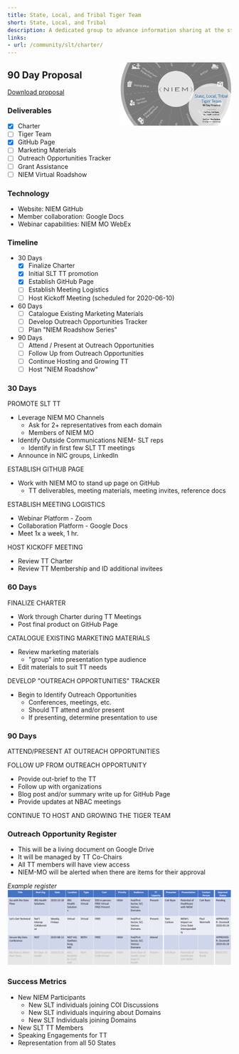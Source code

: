 ```yaml
---
title: State, Local, and Tribal Tiger Team
short: State, Local, and Tribal
description: A dedicated group to advance information sharing at the state, local, and tribal level to help protect, support, and respond to community needs.
links:
- url: /community/slt/charter/
---
```


<img align="right" width="50%" src="assets/slt.png">

## 90 Day Proposal

<!-- ![State, Local, Tribal Tiger Team 90 Day Proposal](assets/slt.png) -->

[Download proposal](SLTTT-90DayProposal.pptx)

### Deliverables

- [x] Charter
- [ ] Tiger Team
- [x] GitHub Page
- [ ] Marketing Materials
- [ ] Outreach Opportunities Tracker
- [ ] Grant Assistance
- [ ] NIEM Virtual Roadshow

### Technology

- Website: NIEM GitHub
- Member collaboration: Google Docs
- Webinar capabilities: NIEM MO WebEx

### Timeline

- 30 Days
  - [x] Finalize Charter
  - [x] Initial SLT TT promotion
  - [x] Establish GitHub Page
  - [ ] Establish Meeting Logistics
  - [ ] Host Kickoff Meeting (scheduled for 2020-06-10)
- 60 Days
  - [ ] Catalogue Existing Marketing Materials
  - [ ] Develop Outreach Opportunities Tracker
  - [ ] Plan "NIEM Roadshow Series"
- 90 Days
  - [ ] Attend / Present at Outreach Opportunities
  - [ ] Follow Up from Outreach Opportunities
  - [ ] Continue Hosting and Growing TT
  - [ ] Host "NIEM Roadshow"

### 30 Days

PROMOTE SLT TT

- Leverage NIEM MO Channels
  - Ask for 2+ representatives from each domain
  - Members of NIEM MO
- Identify Outside Communications  NIEM- SLT reps
  - Identify in first few SLT TT meetings
- Announce in NIC groups, LinkedIn

ESTABLISH GITHUB PAGE

- Work with NIEM MO to stand up page on GitHub
  - TT deliverables, meeting materials, meeting invites, reference docs

ESTABLISH MEETING LOGISTICS

- Webinar Platform - Zoom
- Collaboration Platform - Google Docs
- Meet 1x a week, 1 hr.

HOST KICKOFF MEETING

- Review TT Charter
- Review TT Membership and ID additional invitees

### 60 Days

FINALIZE CHARTER

- Work through Charter during TT Meetings
- Post final product on GitHub Page

CATALOGUE EXISTING MARKETING MATERIALS

- Review marketing materials
  - "group" into presentation type audience
- Edit materials to suit TT needs

DEVELOP "OUTREACH OPPORTUNITIES" TRACKER

- Begin to Identify Outreach Opportunities
  - Conferences, meetings, etc.
  - Should TT attend and/or present
  - If presenting, determine presentation to use

### 90 Days

ATTEND/PRESENT AT OUTREACH OPPORTUNITIES

FOLLOW UP FROM OUTREACH OPPORTUNITY

- Provide out-brief to the TT
- Follow up with organizations
- Blog post and/or summary write up for GitHub Page
- Provide updates at NBAC meetings

CONTINUE TO HOST AND GROWING THE TIGER TEAM

### Outreach Opportunity Register

- This will be a living document on Google Drive
- It will be managed by TT Co-Chairs
- All TT members will have view access
- NIEM-MO will be alerted when there are items for their approval

*Example register*
![Outreach Opportunity Register example](./assets/outreach-opportunity-register.png)

### Success Metrics

- New NIEM Participants
  - New SLT individuals joining COI Discussions
  - New SLT individuals inquiring about Domains
  - New SLT Individuals joining Domains
- New SLT TT Members
- Speaking Engagements for TT
- Representation from all 50 States
